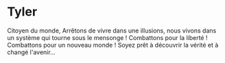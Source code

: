 # Tyler
Citoyen du monde,  Arrêtons de vivre dans une illusions, nous vivons dans un système qui tourne sous le mensonge !  Combattons pour la liberté ! Combattons pour un nouveau monde !  Soyez prêt à découvrir la vérité et à changé l'avenir...
